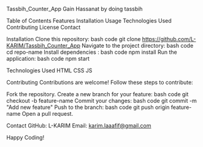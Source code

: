Tassbih_Counter_App
Gain Hassanat by doing tassbih 

Table of Contents
Features
Installation
Usage
Technologies Used
Contributing
License
Contact


Installation
Clone this repository:
bash
 code
git clone https://github.com/L-KARIM/Tassbih_Counter_App
Navigate to the project directory:
bash
 code
cd repo-name
Install dependencies :
bash
 code
npm install
Run the application:
bash
 code
npm start

Technologies Used
HTML
CSS
JS


Contributing
Contributions are welcome! Follow these steps to contribute:

Fork the repository.
Create a new branch for your feature:
bash
 code
git checkout -b feature-name
Commit your changes:
bash
 code
git commit -m "Add new feature"
Push to the branch:
bash
 code
git push origin feature-name
Open a pull request.


Contact
GitHub: L-KARIM
Email: karim.laaafif@gmail.com

Happy Coding!
